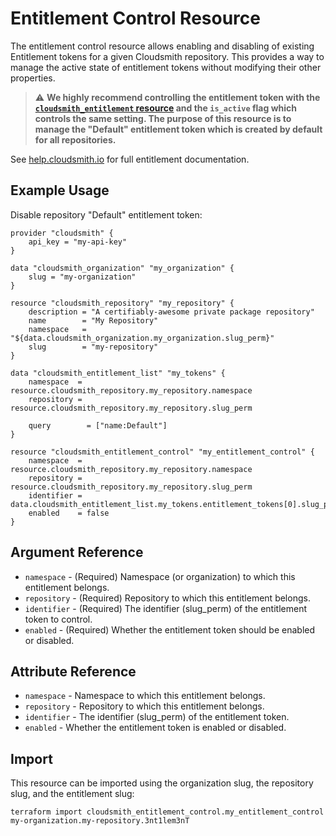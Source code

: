 # Entitlement Control Resource

The entitlement control resource allows enabling and disabling of existing Entitlement tokens for a given Cloudsmith repository. This provides a way to manage the active state of entitlement tokens without modifying their other properties.

> ⚠️ **We highly recommend controlling the entitlement token with the [`cloudsmith_entitlement` resource](../resources/entitlement.md) and the `is_active` flag which controls the same setting. The purpose of this resource is to manage the "Default" entitlement token which is created by default for all repositories.**


See [help.cloudsmith.io](https://help.cloudsmith.io/docs/entitlements) for full entitlement documentation.

## Example Usage 


Disable repository "Default" entitlement token:

```hcl
provider "cloudsmith" {
    api_key = "my-api-key"
}

data "cloudsmith_organization" "my_organization" {
    slug = "my-organization"
}

resource "cloudsmith_repository" "my_repository" {
    description = "A certifiably-awesome private package repository"
    name        = "My Repository"
    namespace   = "${data.cloudsmith_organization.my_organization.slug_perm}"
    slug        = "my-repository"
}

data "cloudsmith_entitlement_list" "my_tokens" {
    namespace  = resource.cloudsmith_repository.my_repository.namespace
    repository = resource.cloudsmith_repository.my_repository.slug_perm

    query        = ["name:Default"]
}

resource "cloudsmith_entitlement_control" "my_entitlement_control" {
    namespace  = resource.cloudsmith_repository.my_repository.namespace
    repository = resource.cloudsmith_repository.my_repository.slug_perm
    identifier = data.cloudsmith_entitlement_list.my_tokens.entitlement_tokens[0].slug_perm
    enabled    = false
}
```

## Argument Reference

* `namespace` - (Required) Namespace (or organization) to which this entitlement belongs.
* `repository` - (Required) Repository to which this entitlement belongs.
* `identifier` - (Required) The identifier (slug_perm) of the entitlement token to control.
* `enabled` - (Required) Whether the entitlement token should be enabled or disabled.

## Attribute Reference

* `namespace` - Namespace to which this entitlement belongs.
* `repository` - Repository to which this entitlement belongs.
* `identifier` - The identifier (slug_perm) of the entitlement token.
* `enabled` - Whether the entitlement token is enabled or disabled.

## Import

This resource can be imported using the organization slug, the repository slug, and the entitlement slug:

```shell
terraform import cloudsmith_entitlement_control.my_entitlement_control my-organization.my-repository.3nt1lem3nT
```
